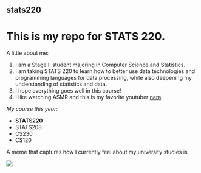 ## stats220

# This is my repo for STATS 220. 

A little about me:

1. I am a Stage II student majoring in Computer Science and Statistics.
2. I am taking STATS 220 to learn how to better use data technologies and programming languages for data processing, while also deepening my understanding of statistics and data.
3. I hope everything goes well in this course!
4. I like watching ASMR and this is my favorite youtuber [nara](https://www.youtube.com/@nara.asmr.).

*My course this year:*
- **STATS220**
- STATS208
- CS230
- CS120

A meme that captures how I currently feel about my university studies is

![](https://wx2.sinaimg.cn/large/a007f1e0ly1hwelj3gjs9g204q04q3z1.gif)
